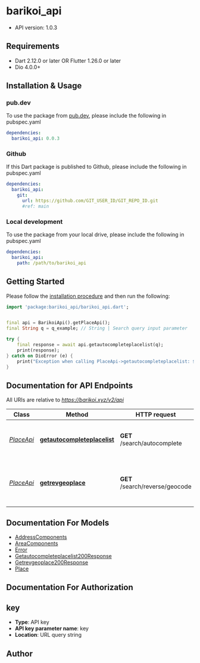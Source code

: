 # barikoi_api

- API version: 1.0.3

## Requirements

* Dart 2.12.0 or later OR Flutter 1.26.0 or later
* Dio 4.0.0+

## Installation & Usage

### pub.dev
To use the package from [pub.dev](https://pub.dev), please include the following in pubspec.yaml
```yaml
dependencies:
  barikoi_api: 0.0.3
```

### Github
If this Dart package is published to Github, please include the following in pubspec.yaml
```yaml
dependencies:
  barikoi_api:
    git:
      url: https://github.com/GIT_USER_ID/GIT_REPO_ID.git
      #ref: main
```

### Local development
To use the package from your local drive, please include the following in pubspec.yaml
```yaml
dependencies:
  barikoi_api:
    path: /path/to/barikoi_api
```

## Getting Started

Please follow the [installation procedure](#installation--usage) and then run the following:

```dart
import 'package:barikoi_api/barikoi_api.dart';


final api = BarikoiApi().getPlaceApi();
final String q = q_example; // String | Search query input parameter

try {
    final response = await api.getautocompleteplacelist(q);
    print(response);
} catch on DioError (e) {
    print("Exception when calling PlaceApi->getautocompleteplacelist: $e\n");
}

```

## Documentation for API Endpoints

All URIs are relative to *https://barikoi.xyz/v2/api*

Class | Method | HTTP request | Description
------------ | ------------- | ------------- | -------------
[*PlaceApi*](doc/PlaceApi.md) | [**getautocompleteplacelist**](doc/PlaceApi.md#getautocompleteplacelist) | **GET** /search/autocomplete | Returns place lists from search query
[*PlaceApi*](doc/PlaceApi.md) | [**getrevgeoplace**](doc/PlaceApi.md#getrevgeoplace) | **GET** /search/reverse/geocode | Returns details about a particular place from lat lon


## Documentation For Models

 - [AddressComponents](doc/AddressComponents.md)
 - [AreaComponents](doc/AreaComponents.md)
 - [Error](doc/Error.md)
 - [Getautocompleteplacelist200Response](doc/Getautocompleteplacelist200Response.md)
 - [Getrevgeoplace200Response](doc/Getrevgeoplace200Response.md)
 - [Place](doc/Place.md)


## Documentation For Authorization


## key

- **Type**: API key
- **API key parameter name**: key
- **Location**: URL query string


## Author



